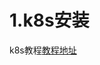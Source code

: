 
# 1.k8s安装

k8s教程[教程地址](https://github.com/freesopen/k8s-debian/tree/main/k8s教程/基于debiank8s和docker安装教程)

